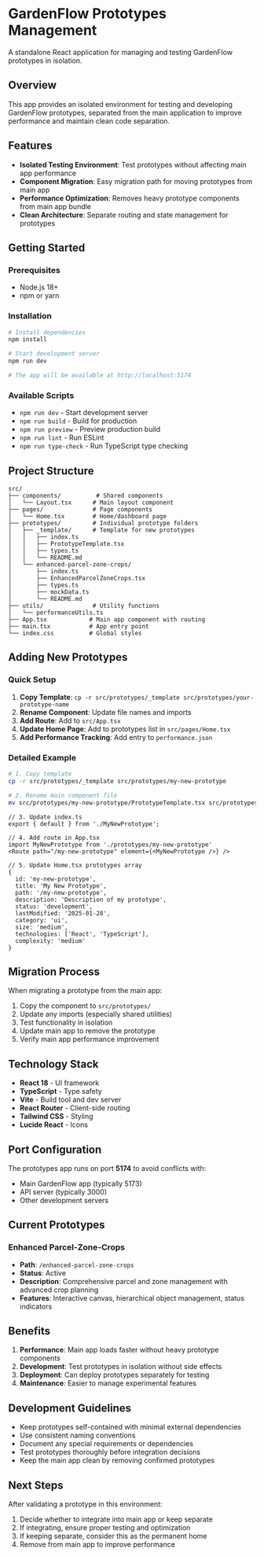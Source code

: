 # GardenFlow Prototypes Management

A standalone React application for managing and testing GardenFlow prototypes in isolation.

## Overview

This app provides an isolated environment for testing and developing GardenFlow prototypes, separated from the main application to improve performance and maintain clean code separation.

## Features

- **Isolated Testing Environment**: Test prototypes without affecting main app performance
- **Component Migration**: Easy migration path for moving prototypes from main app
- **Performance Optimization**: Removes heavy prototype components from main app bundle
- **Clean Architecture**: Separate routing and state management for prototypes

## Getting Started

### Prerequisites

- Node.js 18+
- npm or yarn

### Installation

```bash
# Install dependencies
npm install

# Start development server
npm run dev

# The app will be available at http://localhost:5174
```

### Available Scripts

- `npm run dev` - Start development server
- `npm run build` - Build for production
- `npm run preview` - Preview production build
- `npm run lint` - Run ESLint
- `npm run type-check` - Run TypeScript type checking

## Project Structure

```
src/
├── components/          # Shared components
│   └── Layout.tsx      # Main layout component
├── pages/              # Page components
│   └── Home.tsx        # Home/dashboard page
├── prototypes/         # Individual prototype folders
│   ├── _template/      # Template for new prototypes
│   │   ├── index.ts
│   │   ├── PrototypeTemplate.tsx
│   │   ├── types.ts
│   │   └── README.md
│   └── enhanced-parcel-zone-crops/
│       ├── index.ts
│       ├── EnhancedParcelZoneCrops.tsx
│       ├── types.ts
│       ├── mockData.ts
│       └── README.md
├── utils/              # Utility functions
│   └── performanceUtils.ts
├── App.tsx            # Main app component with routing
├── main.tsx           # App entry point
└── index.css          # Global styles
```

## Adding New Prototypes

### Quick Setup
1. **Copy Template**: `cp -r src/prototypes/_template src/prototypes/your-prototype-name`
2. **Rename Component**: Update file names and imports
3. **Add Route**: Add to `src/App.tsx`
4. **Update Home Page**: Add to prototypes list in `src/pages/Home.tsx`
5. **Add Performance Tracking**: Add entry to `performance.json`

### Detailed Example
```bash
# 1. Copy template
cp -r src/prototypes/_template src/prototypes/my-new-prototype

# 2. Rename main component file
mv src/prototypes/my-new-prototype/PrototypeTemplate.tsx src/prototypes/my-new-prototype/MyNewPrototype.tsx
```

```tsx
// 3. Update index.ts
export { default } from './MyNewPrototype';

// 4. Add route in App.tsx
import MyNewPrototype from './prototypes/my-new-prototype'
<Route path="/my-new-prototype" element={<MyNewPrototype />} />

// 5. Update Home.tsx prototypes array
{
  id: 'my-new-prototype',
  title: 'My New Prototype',
  path: '/my-new-prototype',
  description: 'Description of my prototype',
  status: 'development',
  lastModified: '2025-01-28',
  category: 'ui',
  size: 'medium',
  technologies: ['React', 'TypeScript'],
  complexity: 'medium'
}
```

## Migration Process

When migrating a prototype from the main app:

1. Copy the component to `src/prototypes/`
2. Update any imports (especially shared utilities)
3. Test functionality in isolation
4. Update main app to remove the prototype
5. Verify main app performance improvement

## Technology Stack

- **React 18** - UI framework
- **TypeScript** - Type safety
- **Vite** - Build tool and dev server
- **React Router** - Client-side routing
- **Tailwind CSS** - Styling
- **Lucide React** - Icons

## Port Configuration

The prototypes app runs on port **5174** to avoid conflicts with:
- Main GardenFlow app (typically 5173)
- API server (typically 3000)
- Other development servers

## Current Prototypes

### Enhanced Parcel-Zone-Crops
- **Path**: `/enhanced-parcel-zone-crops`
- **Status**: Active
- **Description**: Comprehensive parcel and zone management with advanced crop planning
- **Features**: Interactive canvas, hierarchical object management, status indicators

## Benefits

1. **Performance**: Main app loads faster without heavy prototype components
2. **Development**: Test prototypes in isolation without side effects
3. **Deployment**: Can deploy prototypes separately for testing
4. **Maintenance**: Easier to manage experimental features

## Development Guidelines

- Keep prototypes self-contained with minimal external dependencies
- Use consistent naming conventions
- Document any special requirements or dependencies
- Test prototypes thoroughly before integration decisions
- Keep the main app clean by removing confirmed prototypes

## Next Steps

After validating a prototype in this environment:
1. Decide whether to integrate into main app or keep separate
2. If integrating, ensure proper testing and optimization
3. If keeping separate, consider this as the permanent home
4. Remove from main app to improve performance